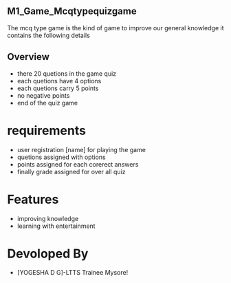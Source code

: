 ## M1_Game_Mcqtypequizgame
The mcq type game is the kind of game to improve our general knowledge
it contains the following details

## Overview
- there 20 quetions in the game quiz
- each quetions have 4 options
- each quetions carry 5 points
- no negative points
- end of the quiz game

# requirements
- user registration [name] for playing the game
- quetions assigned with options
- points assigned for each corerect answers
- finally grade assigned for over all quiz

# Features
- improving knowledge
- learning with entertainment

# Devoloped By
- [YOGESHA D G]-LTTS Trainee Mysore!
